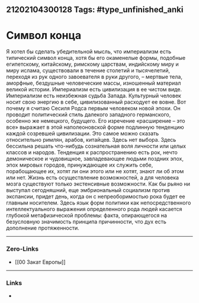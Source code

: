 21202104300128
Tags: #type_unfinished_anki 
---
# Символ конца

Я хотел бы сделать убедительной мысль, что империализм есть типический символ конца, хотя бы его окаменелые формы, подобные египетскому, китайскому, римскому царствам, индийскому миру и миру ислама, существовали в течение столетий и тысячелетий, переходя из рук одного завоевателя в руки другого, – мертвые тела, аморфные, бездушные человеческие массы, изношенный материал великой истории. Империализм есть цивилизация в ее чистом виде. Империализм есть неизбежная судьба Запада. Культурный человек носит свою энергию в себе, цивилизованный расходует ее вовне. Вот почему я считаю Сесиля Родса первым человеком новой эпохи. Он проводит политический стиль далекого западного германского, особенно же немецкого, будущего. Его изречение «расширение – это все» выражает в этой наполеоновской форме подлинную тенденцию каждой созревшей цивилизации. Это самое можно сказать относительно римлян, арабов, китайцев. Здесь нет выбора. Здесь бессильна решать что-нибудь сознательная воля личности или целых классов и народов. Тенденция к распространению есть рок, нечто демоническое и чудовищное, завладевающее людьми поздних эпох, эпох мировых городов, принуждающее их служить себе, порабощающее их, хотят ли они этого или не хотят, знают ли об этом или нет. Жизнь есть осуществление возможностей, а для человека мозга существуют только экстенсивные возможности. Как бы рьяно ни выступал сегодняшний, еще эмбриональный социализм против экспансии, придет день, когда он с непреоборимостью рока будет ее главным носителем. Здесь язык форм политики как непосредственного интеллектуального выражения определенного рода людей касается глубокой метафизической проблемы: факта, опирающегося на безусловную значимость принципа причинности, что дух есть дополнение протяженности.

---
### Zero-Links
- [[00 Закат Европы]]
---
### Links
-